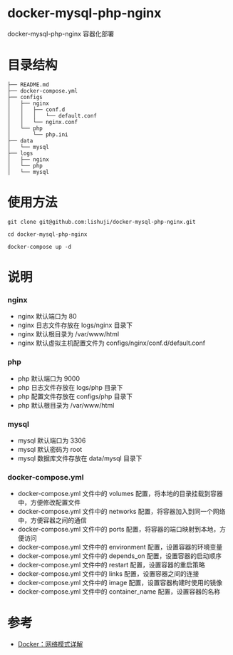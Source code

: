 # docker-mysql-php-nginx
docker-mysql-php-nginx 容器化部署

# 目录结构
```
├── README.md
├── docker-compose.yml
├── configs
│   ├── nginx
│   │   ├── conf.d
│   │   │   └── default.conf
│   │   └── nginx.conf
│   └── php
│       └── php.ini
├── data
│   └── mysql
├── logs
│   ├── nginx
│   └── php
│   └── mysql
```

# 使用方法
```
git clone git@github.com:lishuji/docker-mysql-php-nginx.git

cd docker-mysql-php-nginx

docker-compose up -d
```

# 说明
### nginx
- nginx 默认端口为 80
- nginx 日志文件存放在 logs/nginx 目录下
- nginx 默认根目录为 /var/www/html
- nginx 默认虚拟主机配置文件为 configs/nginx/conf.d/default.conf

### php
- php 默认端口为 9000
- php 日志文件存放在 logs/php 目录下
- php 配置文件存放在 configs/php 目录下
- php 默认根目录为 /var/www/html

### mysql
- mysql 默认端口为 3306
- mysql 默认密码为 root
- mysql 数据库文件存放在 data/mysql 目录下

### docker-compose.yml
- docker-compose.yml 文件中的 volumes 配置，将本地的目录挂载到容器中，方便修改配置文件
- docker-compose.yml 文件中的 networks 配置，将容器加入到同一个网络中，方便容器之间的通信
- docker-compose.yml 文件中的 ports 配置，将容器的端口映射到本地，方便访问
- docker-compose.yml 文件中的 environment 配置，设置容器的环境变量
- docker-compose.yml 文件中的 depends_on 配置，设置容器的启动顺序
- docker-compose.yml 文件中的 restart 配置，设置容器的重启策略
- docker-compose.yml 文件中的 links 配置，设置容器之间的连接
- docker-compose.yml 文件中的 image 配置，设置容器构建时使用的镜像
- docker-compose.yml 文件中的 container_name 配置，设置容器的名称


# 参考
- [Docker：网络模式详解](https://outmanzzq.github.io/2019/10/22/docker-network/)